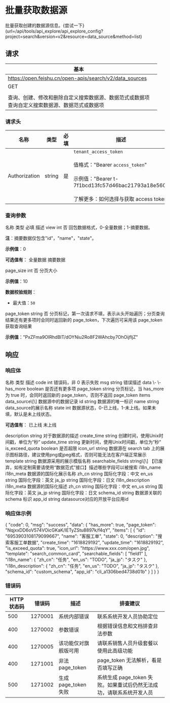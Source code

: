 # 批量获取数据源

批量获取创建的数据源信息。{尝试一下}(url=/api/tools/api_explore/api_explore_config?project=search&version=v2&resource=data_source&method=list)

<md-alert type="error">

</md-alert>


<md-alert type="warn">

</md-alert>


<md-alert type="tip">

</md-alert>




## 请求
| 基本 |  |
| --- | --- |
| https://open.feishu.cn/open-apis/search/v2/data_sources |
| GET |
|  |
| 查询、创建、修改和删除自定义搜索数据源、数据范式或数据项<br> 查询自定义搜索数据源、数据范式或数据项 |


### 请求头
| 名称 | 类型 | 必填 | 描述 |
| --- | --- | --- | --- |
| Authorization | string | 是 | `tenant_access_token`<br><br>值格式："Bearer `access_token`"<br><br>示例值："Bearer t-7f1bcd13fc57d46bac21793a18e560"<br><br>了解更多：如何选择与获取 access token |





### 查询参数
<md-dt-table>
  <md-dt-thead>
      <md-dt-tr>
      <md-dt-th style="width: 35%;">名称</md-dt-th>
      <md-dt-th style="width: 13%;">类型</md-dt-th>
      <md-dt-th style="width: 15%;" filters="是,否" >必填</md-dt-th>
      <md-dt-th style="width: 37%;" >描述</md-dt-th>
      </md-dt-tr>
  </md-dt-thead>
  <md-dt-tbody>

<md-dt-tr level="0">
	<md-dt-td>
	view
	</md-dt-td>
	<md-dt-td>
	int
	</md-dt-td>
	<md-dt-td>
	否
	</md-dt-td>
	<md-dt-td>
	回包数据格式，0-全量数据；1-摘要数据。

**注**：摘要数据仅包含"id"，"name"，"state"。

**示例值**：0

**可选值有**：
<md-enum>
<md-enum-item key="0" >全量数据</md-enum-item>
<md-enum-item key="1" >摘要数据</md-enum-item>
</md-enum>
	</md-dt-td>
</md-dt-tr>


<md-dt-tr level="0">
	<md-dt-td>
	page_size
	</md-dt-td>
	<md-dt-td>
	int
	</md-dt-td>
	<md-dt-td>
	否
	</md-dt-td>
	<md-dt-td>
	分页大小

**示例值**：10

**数据校验规则**：
- 最大值：`50`
	</md-dt-td>
</md-dt-tr>


<md-dt-tr level="0">
	<md-dt-td>
	page_token
	</md-dt-td>
	<md-dt-td>
	string
	</md-dt-td>
	<md-dt-td>
	否
	</md-dt-td>
	<md-dt-td>
	分页标记，第一次请求不填，表示从头开始遍历；分页查询结果还有更多项时会同时返回新的 page_token，下次遍历可采用该 page_token 获取查询结果

**示例值**："PxZFma9OIRhdBlT/dOYNiu2Ro8F2WAhcby7OhOijfljZ"
	</md-dt-td>
</md-dt-tr>

  </md-dt-tbody>
</md-dt-table>






## 响应



### 响应体
<md-dt-table>
  <md-dt-thead>
      <md-dt-tr>
      <md-dt-th style="width: 40%;">名称</md-dt-th>
      <md-dt-th style="width: 20%;">类型</md-dt-th>
      <md-dt-th style="width: 30%;">描述</md-dt-th>
      </md-dt-tr>
  </md-dt-thead>
  <md-dt-tbody>

<md-dt-tr level="0">
	<md-dt-td>
	code
	</md-dt-td>
	<md-dt-td>
	int
	</md-dt-td>
	<md-dt-td>
	错误码，非 0 表示失败
	</md-dt-td>
</md-dt-tr>


<md-dt-tr level="0">
	<md-dt-td>
	msg
	</md-dt-td>
	<md-dt-td>
	string
	</md-dt-td>
	<md-dt-td>
	错误描述
	</md-dt-td>
</md-dt-tr>


<md-dt-tr level="0">
	<md-dt-td>
	data
	</md-dt-td>
	<md-dt-td>
	\-
	</md-dt-td>
	<md-dt-td>
	\-
	</md-dt-td>
</md-dt-tr>


<md-dt-tr level="1">
	<md-dt-td>
	has_more
	</md-dt-td>
	<md-dt-td>
	boolean
	</md-dt-td>
	<md-dt-td>
	是否还有更多项
	</md-dt-td>
</md-dt-tr>


<md-dt-tr level="1">
	<md-dt-td>
	page_token
	</md-dt-td>
	<md-dt-td>
	string
	</md-dt-td>
	<md-dt-td>
	分页标记，当 has_more 为 true 时，会同时返回新的 page_token，否则不返回 page_token
	</md-dt-td>
</md-dt-tr>


<md-dt-tr level="1">
	<md-dt-td>
	items
	</md-dt-td>
	<md-dt-td>
	data_source\[\]
	</md-dt-td>
	<md-dt-td>
	数据源中的数据记录
	</md-dt-td>
</md-dt-tr>


<md-dt-tr level="2">
	<md-dt-td>
	id
	</md-dt-td>
	<md-dt-td>
	string
	</md-dt-td>
	<md-dt-td>
	数据源的唯一标识
	</md-dt-td>
</md-dt-tr>


<md-dt-tr level="2">
	<md-dt-td>
	name
	</md-dt-td>
	<md-dt-td>
	string
	</md-dt-td>
	<md-dt-td>
	data_source的展示名称
	</md-dt-td>
</md-dt-tr>


<md-dt-tr level="2">
	<md-dt-td>
	state
	</md-dt-td>
	<md-dt-td>
	int
	</md-dt-td>
	<md-dt-td>
	数据源状态，0-已上线，1-未上线。如果未填，默认是未上线状态。

**可选值有**：
<md-enum>
<md-enum-item key="0" >已上线</md-enum-item>
<md-enum-item key="1" >未上线</md-enum-item>
</md-enum>
	</md-dt-td>
</md-dt-tr>


<md-dt-tr level="2">
	<md-dt-td>
	description
	</md-dt-td>
	<md-dt-td>
	string
	</md-dt-td>
	<md-dt-td>
	对于数据源的描述
	</md-dt-td>
</md-dt-tr>


<md-dt-tr level="2">
	<md-dt-td>
	create_time
	</md-dt-td>
	<md-dt-td>
	string
	</md-dt-td>
	<md-dt-td>
	创建时间，使用Unix时间戳，单位为“秒”
	</md-dt-td>
</md-dt-tr>


<md-dt-tr level="2">
	<md-dt-td>
	update_time
	</md-dt-td>
	<md-dt-td>
	string
	</md-dt-td>
	<md-dt-td>
	更新时间，使用Unix时间戳，单位为“秒”
	</md-dt-td>
</md-dt-tr>


<md-dt-tr level="2">
	<md-dt-td>
	is_exceed_quota
	</md-dt-td>
	<md-dt-td>
	boolean
	</md-dt-td>
	<md-dt-td>
	是否超限
	</md-dt-td>
</md-dt-tr>


<md-dt-tr level="2">
	<md-dt-td>
	icon_url
	</md-dt-td>
	<md-dt-td>
	string
	</md-dt-td>
	<md-dt-td>
	数据源在 search tab 上的展示图标路径，建议使用png或jpeg格式，否则可能无法在客户端正常展示
	</md-dt-td>
</md-dt-tr>


<md-dt-tr level="2">
	<md-dt-td>
	template
	</md-dt-td>
	<md-dt-td>
	string
	</md-dt-td>
	<md-dt-td>
	数据源采用的展示模版名称
	</md-dt-td>
</md-dt-tr>


<md-dt-tr level="2">
	<md-dt-td>
	searchable_fields
	</md-dt-td>
	<md-dt-td>
	string\[\]
	</md-dt-td>
	<md-dt-td>
	【已废弃，如有定制需要请使用“数据范式”接口】描述哪些字段可以被搜索
	</md-dt-td>
</md-dt-tr>


<md-dt-tr level="2">
	<md-dt-td>
	i18n_name
	</md-dt-td>
	<md-dt-td>
	i18n_meta
	</md-dt-td>
	<md-dt-td>
	数据源的国际化展示名称
	</md-dt-td>
</md-dt-tr>


<md-dt-tr level="3">
	<md-dt-td>
	zh_cn
	</md-dt-td>
	<md-dt-td>
	string
	</md-dt-td>
	<md-dt-td>
	国际化字段：中文
	</md-dt-td>
</md-dt-tr>


<md-dt-tr level="3">
	<md-dt-td>
	en_us
	</md-dt-td>
	<md-dt-td>
	string
	</md-dt-td>
	<md-dt-td>
	国际化字段：英文
	</md-dt-td>
</md-dt-tr>


<md-dt-tr level="3">
	<md-dt-td>
	ja_jp
	</md-dt-td>
	<md-dt-td>
	string
	</md-dt-td>
	<md-dt-td>
	国际化字段：日文
	</md-dt-td>
</md-dt-tr>


<md-dt-tr level="2">
	<md-dt-td>
	i18n_description
	</md-dt-td>
	<md-dt-td>
	i18n_meta
	</md-dt-td>
	<md-dt-td>
	数据源的国际化描述
	</md-dt-td>
</md-dt-tr>


<md-dt-tr level="3">
	<md-dt-td>
	zh_cn
	</md-dt-td>
	<md-dt-td>
	string
	</md-dt-td>
	<md-dt-td>
	国际化字段：中文
	</md-dt-td>
</md-dt-tr>


<md-dt-tr level="3">
	<md-dt-td>
	en_us
	</md-dt-td>
	<md-dt-td>
	string
	</md-dt-td>
	<md-dt-td>
	国际化字段：英文
	</md-dt-td>
</md-dt-tr>


<md-dt-tr level="3">
	<md-dt-td>
	ja_jp
	</md-dt-td>
	<md-dt-td>
	string
	</md-dt-td>
	<md-dt-td>
	国际化字段：日文
	</md-dt-td>
</md-dt-tr>


<md-dt-tr level="2">
	<md-dt-td>
	schema_id
	</md-dt-td>
	<md-dt-td>
	string
	</md-dt-td>
	<md-dt-td>
	数据源关联的 schema 标识
	</md-dt-td>
</md-dt-tr>


<md-dt-tr level="2">
	<md-dt-td>
	app_id
	</md-dt-td>
	<md-dt-td>
	string
	</md-dt-td>
	<md-dt-td>
	datasource对应的开放平台应用id
	</md-dt-td>
</md-dt-tr>

  </md-dt-tbody>
</md-dt-table>




### 响应体示例
<md-code-json>
{
    "code": 0,
    "msg": "success",
    "data": {
        "has_more": true,
        "page_token": "NqjxxDD6oV574VOicGKaK/IETyZStu8897k/f4qY",
        "items": [
            {
                "id": "6953903108179099667",
                "name": "客服工单",
                "state": 0,
                "description": "搜索客服工单数据",
                "create_time": "1618829192",
                "update_time": "1618829192",
                "is_exceed_quota": true,
                "icon_url": "https://www.xxx.com/open.jpg",
                "template": "search_common_card",
                "searchable_fields": [
                    "field1"
                ],
                "i18n_name": {
                    "zh_cn": "任务",
                    "en_us": "TODO",
                    "ja_jp": "タスク"
                },
                "i18n_description": {
                    "zh_cn": "任务",
                    "en_us": "TODO",
                    "ja_jp": "タスク"
                },
                "schema_id": "custom_schema",
                "app_id": "cli_a1306bed4738d01b"
            }
        ]
    }
}
</md-code-json>




### 错误码
| HTTP状态码 | 错误码 | 描述 | 排查建议 |
| --- | --- | --- | --- |
| 500 | 1270001 | 系统内部错误 | 联系系统开发人员协助定位 |
| 400 | 1270002 | 参数错误 | 根据错误信息和文档排查非法参数 |
| 400 | 1270005 | 该功能仅对旗舰版可用 | 请联系销售人员升级套餐以使用此高级功能 |
| 400 | 1271001 | 非法 page_token | page_token 无法解析，看是否填写正确 |
| 500 | 1271002 | 生成 page_token 失败 | 系统生成 page_token 失败。如果重试后仍然无法成功，请联系系统开发人员 |






